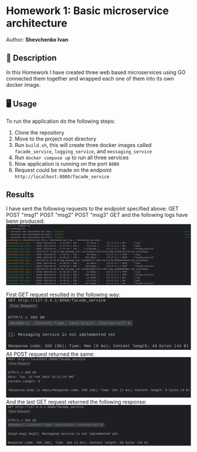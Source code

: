 # Homework 1: Basic microservice architecture

Author: **Shevchenko Ivan**

## 📝 Description

In this Homework I have created three web based microservices using GO connected
them together and wrapped each one of them into its own docker image.

## 🖥 Usage

To run the application do the following steps:

1. Clone the repository
2. Move to the project root directory
3. Run `build.sh`, this will create three docker images called
`facade_service`, `logging_service`, and `messaging_service`
4. Run `docker compose up` to run all three services
5. Now application is running on the port `8080`
6. Request could be made on the endpoint `http://localhost:8080/facade_service`

## Results

I have sent the following requests to the endpoint specified above:
GET
POST "msg1"
POST "msg2"
POST "msg3"
GET
and the following logs have benn produced:
![logs](img/logs.png)

First GET request resulted in the following way:
![First GET request](img/GET1.png)
All POST request returned the same:
![POST requests response](img/POST.png)
And the last GET request returned the following response:
![Final GET request](img/GET2.png)

